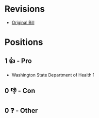 # Revisions
* [Original Bill](1/)

# Positions
## 1 👍 - Pro
* Washington State Department of Health 1

## 0 👎 - Con

## 0 ❓ - Other
